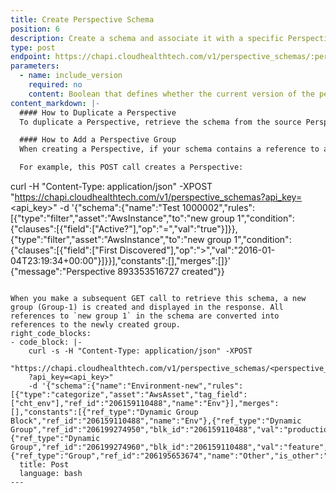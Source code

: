 ```yaml
---
title: Create Perspective Schema
position: 6
description: Create a schema and associate it with a specific Perspective. Identify the specific Perspective by its ID. See [How to Get Perspective ID](#perspectivesget-perspective-id).
type: post
endpoint: https://chapi.cloudhealthtech.com/v1/perspective_schemas/:perspective-id
parameters:
  - name: include_version
    required: no
    content: Boolean that defines whether the current version of the perspective is returned in the response.
content_markdown: |-
  #### How to Duplicate a Perspective
  To duplicate a Perspective, retrieve the schema from the source Perspective (e.g., Perspective A) and POST that schema with a new name (e.g., Perspective B) to create a duplicate of Perspective A. All references in the schema rules to existing groups and blocks in Perspective A are seen as directives to create corresponding groups in Perspective B. Perspective A and its Groups remain unchanged.

  #### How to Add a Perspective Group
  When creating a Perspective, if your schema contains a reference to a Group that does not exist within the Perspective, the POST call creates that Group in the Perspective. Therefore, if there are rules in your schema that reference a Group that does not exist in the Perspective, the POST call creates that new Group and associates those rules with the newly created Group.

  For example, this POST call creates a Perspective:
  ```
  curl -H "Content-Type: application/json" -XPOST "https://chapi.cloudhealthtech.com/v1/perspective_schemas?api_key=<api_key>" -d '{"schema":{"name":"Test 1000002","rules":[{"type":"filter","asset":"AwsInstance","to":"new group 1","condition":{"clauses":[{"field":["Active?"],"op":"=","val":"true"}]}},{"type":"filter","asset":"AwsInstance","to":"new group 1","condition":{"clauses":[{"field":["First Discovered"],"op":">","val":"2016-01-04T23:19:34+00:00"}]}}],"constants":[],"merges":[]}'
  {"message":"Perspective 893353516727 created"}}
  ```

  When you make a subsequent GET call to retrieve this schema, a new group (Group-1) is created and displayed in the response. All references to `new group 1` in the schema are converted into references to the newly created group.
right_code_blocks:
  - code_block: |-
      curl -s -H "Content-Type: application/json" -XPOST
      "https://chapi.cloudhealthtech.com/v1/perspective_schemas/<perspective_id>
      ?api_key=<api_key>"
      -d '{"schema":{"name":"Environment-new","rules":[{"type":"categorize","asset":"AwsAsset","tag_field":["cht_env"],"ref_id":"206159110488","name":"Env"}],"merges":[],"constants":[{"ref_type":"Dynamic Group Block","ref_id":"206159110488","name":"Env"},{"ref_type":"Dynamic Group","ref_id":"206199274950","blk_id":"206159110488","val":"production","name":"production"},{"ref_type":"Dynamic Group","ref_id":"206199274960","blk_id":"206159110488","val":"feature","name":"feature"},{"ref_type":"Group","ref_id":"206195653674","name":"Other","is_other":"true"}]}}'
    title: Post
    language: bash
---
```

